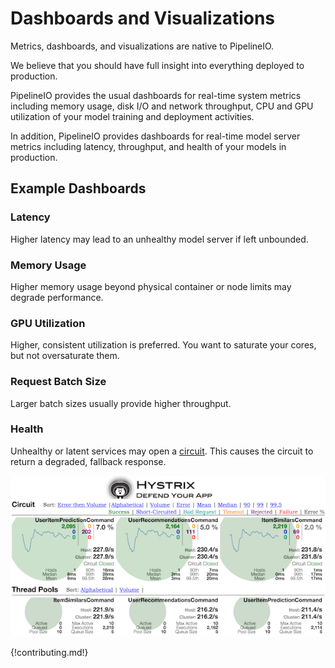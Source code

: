 # Dashboards and Visualizations 
Metrics, dashboards, and visualizations are native to PipelineIO.  

We believe that you should have full insight into everything deployed to production.

PipelineIO provides the usual dashboards for real-time system metrics including memory usage, disk I/O and network throughput, CPU and GPU utilization of your model training and deployment activities.

In addition, PipelineIO provides dashboards for real-time model server metrics including latency, throughput, and health of your models in production.

## Example Dashboards

### Latency
Higher latency may lead to an unhealthy model server if left unbounded.

### Memory Usage
Higher memory usage beyond physical container or node limits may degrade performance.

### GPU Utilization
Higher, consistent utilization is preferred.  You want to saturate your cores, but not oversaturate them.

### Request Batch Size
Larger batch sizes usually provide higher throughput.

### Health
Unhealthy or latent services may open a [circuit](https://www.infoq.com/interviews/Building-Resilient-Systems-Michael-Nygard).  This causes the circuit to return a degraded, fallback response.

![Model Health](/img/hystrix-example-600x306.png)

<!-- Setup base for everything -->
<link rel="stylesheet" type="text/css" href="/css/global.css" />
  
<!-- Hystrix Index CSS -->
<link rel="stylesheet" type="text/css" href="/css/index.css" />

<!-- Our custom CSS -->
<link rel="stylesheet" type="text/css" href="/css/monitor.css" />

<!-- d3 -->
<script type="text/javascript" src="/js/d3.v2.min.js"></script>
  
<!-- Javascript to monitor and display -->
<script src="/js/jquery.min.js" type="text/javascript"></script>
<script type="text/javascript" src="/js/jquery.tinysort.min.js"></script>
<script type="text/javascript" src="/js/tmpl.js"></script>
<script src="//cdnjs.cloudflare.com/ajax/libs/underscore.js/1.8.3/underscore-min.js"></script>
  
<!-- HystrixCommand -->
<script type="text/javascript" src="/js/components/hystrixCommand/hystrixCommand.js"></script>
<link rel="stylesheet" type="text/css" href="/css/components/hystrixCommand/hystrixCommand.css" />
  
<!-- HystrixThreadPool -->
<script type="text/javascript" src="/js/components/hystrixThreadPool/hystrixThreadPool.js"></script>
<link rel="stylesheet" type="text/css" href="/css/components/hystrixThreadPool/hystrixThreadPool.css" />

<div id="header"></div>
<div id="content"></div>

<script>

    $(window).load(function() { // within load with a setTimeout to prevent the infinite spinner
      setTimeout(function() {
        addStreams();
      },0);
    });

    //Read a page's GET URL variables and return them as an associative array.
    // from: http://jquery-howto.blogspot.com/2009/09/get-url-parameters-values-with-jquery.html
    function getUrlVars() {
      var vars = [], hash;
      var hashes = window.location.href.slice(window.location.href.indexOf('?') + 1).split('&');
      for(var i = 0; i < hashes.length; i++) {
        hash = hashes[i].split('=');
        vars.push(hash[0]);
        vars[hash[0]] = hash[1];
      }
      return vars;
    }

    var hystrixStreams = [];

    function addStreams() {
      var urlVars = getUrlVars();

      var streams = urlVars.streams ? JSON.parse(decodeURIComponent(urlVars.streams)) :
        urlVars.stream ? [{
          stream: decodeURIComponent(urlVars.stream),
          delay: urlVars.delay,
          name: decodeURIComponent(urlVars.title),
          auth: urlVars.authorization
      }] : [];

      _.map(streams, function(s, i) {
        var dependenciesId = 'dependencies_' + i;

        var hystrixMonitor = new HystrixCommandMonitor(i, dependenciesId, {includeDetailIcon:false});
        var dependencyThreadPoolMonitor = new HystrixThreadPoolMonitor(i, 'dependencyThreadPools_' + i);

        hystrixStreams[i] = {
          titleName: s.name || s.stream,
          hystrixMonitor: hystrixMonitor,
          dependencyThreadPoolMonitor: dependencyThreadPoolMonitor
        };

        // sort by error+volume by default
        hystrixMonitor.sortByErrorThenVolume();
        dependencyThreadPoolMonitor.sortByVolume();

        var origin;
        if(s != undefined) {
          origin = s.stream;

          if(s.delay) {
            origin = origin + "&delay=" + s.delay;
          }

          //do not show authorization in stream title
          if(s.auth) {
            origin = origin + "&authorization=" + s.auth;
          }
        }

        var proxyStream = "../proxy.stream?origin=" + origin;

        // start the EventSource which will open a streaming connection to the server
        var source = new EventSource(proxyStream);

        // add the listener that will process incoming events
        source.addEventListener('message', hystrixMonitor.eventSourceMessageListener, false);
        source.addEventListener('message', dependencyThreadPoolMonitor.eventSourceMessageListener, false);

        //  source.addEventListener('open', function(e) {
        //    console.console.log(">>> opened connection, phase: " + e.eventPhase);
        //    // Connection was opened.
        //  }, false);

        source.addEventListener('error', function(e) {
          $("#" + dependenciesId + " .loading").html("Unable to connect to Command Metric Stream.");
          $("#" + dependenciesId + " .loading").addClass("failed");
          if (e.eventPhase == EventSource.CLOSED) {
            // Connection was closed.
            console.log("Connection was closed on error: " + e);
          } else {
            console.log("Error occurred while streaming: " + e);
          }
        }, false);
      });

      addMonitors();
    }

    function addMonitors() {
      $("#content").html(_.reduce(hystrixStreams, function(html, s, i) {
        var hystrixMonitor = 'hystrixStreams[' + i + '].hystrixMonitor';
        var dependencyThreadPoolMonitor = 'hystrixStreams[' + i + '].dependencyThreadPoolMonitor';
        var dependenciesId = 'dependencies_' + i;
        var dependencyThreadPoolsId = 'dependencyThreadPools_' + i;
        var title_name = 'title_name_' + i;

        return html +
          '<div id="monitor">' +
            '<div id="streamHeader">' +
              '<h2><span id="' + title_name + '"></span>Hystrix Stream: ' + s.titleName + '</h2>' +
            '</div>' +
            '<div class="container">' +
              '<div class="row">' +
                '<div class="menubar">' +
                  '<div class="title">' +
                    'Circuit' +
                  '</div>' +
                  '<div class="menu_actions">' +
                    'Sort: ' +
                    '<a href="javascript://" onclick="' + hystrixMonitor + '.sortByErrorThenVolume();">Error then Volume</a> |' +
                    '<a href="javascript://" onclick="' + hystrixMonitor + '.sortAlphabetically();">Alphabetical</a> | ' +
                    '<a href="javascript://" onclick="' + hystrixMonitor + '.sortByVolume();">Volume</a> | ' +
                    '<a href="javascript://" onclick="' + hystrixMonitor + '.sortByError();">Error</a> | ' +
                    '<a href="javascript://" onclick="' + hystrixMonitor + '.sortByLatencyMean();">Mean</a> | ' +
                    '<a href="javascript://" onclick="' + hystrixMonitor + '.sortByLatencyMedian();">Median</a> | ' +
                    '<a href="javascript://" onclick="' + hystrixMonitor + '.sortByLatency90();">90</a> | ' +
                    '<a href="javascript://" onclick="' + hystrixMonitor + '.sortByLatency99();">99</a> | ' +
                    '<a href="javascript://" onclick="' + hystrixMonitor + '.sortByLatency995();">99.5</a> ' +
                  '</div>' +
                  '<div class="menu_legend">' +
                    '<span class="success">Success</span> | <span class="shortCircuited">Short-Circuited</span> | <span class="badRequest"> Bad Request</span> | <span class="timeout">Timeout</span> | <span class="rejected">Rejected</span> | <span class="failure">Failure</span> | <span class="errorPercentage">Error %</span>' +
                  '</div>' +
                '</div>' +
              '</div>' +
              '<div id="' + dependenciesId + '" class="row dependencies"><span class="loading">Loading ...</span></div>' +
              '<div class="spacer"></div>' +

              '<div class="row">' +
                '<div class="menubar">' +
                  '<div class="title">' +
                    'Thread Pools' +
                  '</div>' +
                  '<div class="menu_actions">' +
                    'Sort: <a href="javascript://" onclick="' + dependencyThreadPoolMonitor + '.sortAlphabetically();">Alphabetical</a> | ' +
                    '<a href="javascript://" onclick="' + dependencyThreadPoolMonitor + '.sortByVolume();">Volume</a> | ' +
                  '</div>' +
                '</div>' +
              '</div>' +
              '<div id="' + dependencyThreadPoolsId + '" class="row dependencyThreadPools"><span class="loading">Loading ...</span></div>' +
              '<div class="spacer"></div>' +
              '<div class="spacer"></div>' +
            '</div>' +
          '</div>';
      }, ''));
    }
</script>

{!contributing.md!}
